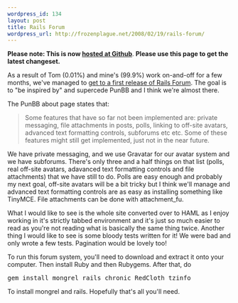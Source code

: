 ```yaml
--- 
wordpress_id: 134
layout: post
title: Rails Forum
wordpress_url: http://frozenplague.net/2008/02/19/rails-forum/
---
```

<strong>Please note: This is now <a href="http://github.com/radar/rboard">hosted at Github</a></strong>. <strong>Please use this page to get the latest changeset.</strong>

As a result of Tom (0.01%) and mine's (99.9%) work on-and-off for a few months, we've managed to <a href="http://code.google.com/p/railsforum/">get to a first release of Rails Forum</a>. The goal is to "be inspired by" and supercede PunBB and I think we're almost there.

The PunBB about page states that:
<blockquote>Some features that have so far not been implemented are:   private messaging, file attachments in posts, polls, linking to   off-site avatars, advanced text formatting controls, subforums   etc etc. Some of these features might still get implemented, just   not in the near future.</blockquote>
We have private messaging, and we use Gravatar for our avatar system and we have subforums. There's only three and a half things on that list (polls, real off-site avatars, adavanced text formatting controls and file attachments) that we have still to do. Polls are easy enough and probably my next goal, off-site avatars will be a bit tricky but I think we'll manage and advanced text formatting controls are as easy as installing something like TinyMCE. File attachments can be done with attachment_fu.

What I would like to see is the whole site converted over to HAML as I enjoy working in it's strictly tabbed environment and it's just so much easier to read as you're not reading what is basically the same thing twice. Another thing I would like to see is some bloody tests written for it! We were bad and only wrote a few tests. Pagination would be lovely too!

To run this forum system, you'll need to download and extract it onto your computer. Then install Ruby and then Rubygems. After that, do
<pre>gem install mongrel rails chronic RedCloth tzinfo</pre>
To install mongrel and rails. Hopefully that's all you'll need.

